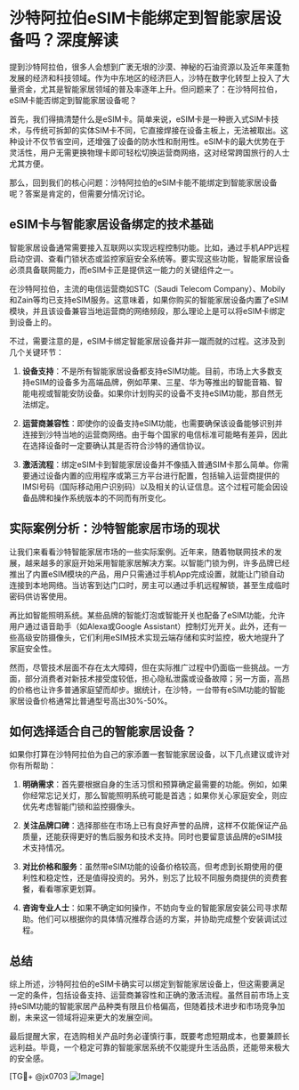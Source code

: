 # 沙特阿拉伯eSIM卡能绑定到智能家居设备吗？深度解读

提到沙特阿拉伯，很多人会想到广袤无垠的沙漠、神秘的石油资源以及近年来蓬勃发展的经济和科技领域。作为中东地区的经济巨人，沙特在数字化转型上投入了大量资金，尤其是智能家居领域的普及率逐年上升。但问题来了：在沙特阿拉伯，eSIM卡能否绑定到智能家居设备呢？

首先，我们得搞清楚什么是eSIM卡。简单来说，eSIM卡是一种嵌入式SIM卡技术，与传统可拆卸的实体SIM卡不同，它直接焊接在设备主板上，无法被取出。这种设计不仅节省空间，还增强了设备的防水性和耐用性。eSIM卡的最大优势在于灵活性，用户无需更换物理卡即可轻松切换运营商网络，这对经常跨国旅行的人士尤其方便。

那么，回到我们的核心问题：沙特阿拉伯的eSIM卡能不能绑定到智能家居设备呢？答案是肯定的，但需要分情况讨论。

## eSIM卡与智能家居设备绑定的技术基础

智能家居设备通常需要接入互联网以实现远程控制功能。比如，通过手机APP远程启动空调、查看门锁状态或监控家庭安全系统等。要实现这些功能，智能家居设备必须具备联网能力，而eSIM卡正是提供这一能力的关键组件之一。

在沙特阿拉伯，主流的电信运营商如STC（Saudi Telecom Company）、Mobily 和Zain等均已支持eSIM服务。这意味着，如果你购买的智能家居设备内置了eSIM模块，并且该设备兼容当地运营商的网络频段，那么理论上是可以将eSIM卡绑定到设备上的。

不过，需要注意的是，eSIM卡绑定智能家居设备并非一蹴而就的过程。这涉及到几个关键环节：

1. **设备支持**：不是所有智能家居设备都支持eSIM功能。目前，市场上大多数支持eSIM的设备多为高端品牌，例如苹果、三星、华为等推出的智能音箱、智能电视或智能安防设备。如果你计划购买的设备不支持eSIM功能，那自然无法绑定。

2. **运营商兼容性**：即使你的设备支持eSIM功能，也需要确保该设备能够识别并连接到沙特当地的运营商网络。由于每个国家的电信标准可能略有差异，因此在选择设备时一定要确认其是否符合沙特的通信协议。

3. **激活流程**：绑定eSIM卡到智能家居设备并不像插入普通SIM卡那么简单。你需要通过设备内置的应用程序或第三方平台进行配置，包括输入运营商提供的IMSI号码（国际移动用户识别码）以及相关的认证信息。这个过程可能会因设备品牌和操作系统版本的不同而有所变化。

## 实际案例分析：沙特智能家居市场的现状

让我们来看看沙特智能家居市场的一些实际案例。近年来，随着物联网技术的发展，越来越多的家庭开始采用智能家居解决方案。以智能门锁为例，许多品牌已经推出了内置eSIM模块的产品，用户只需通过手机App完成设置，就能让门锁自动连接到本地网络。当访客到达门口时，房主可以通过手机远程解锁，甚至生成临时密码供访客使用。

再比如智能照明系统。某些品牌的智能灯泡或智能开关也配备了eSIM功能，允许用户通过语音助手（如Alexa或Google Assistant）控制灯光开关。此外，还有一些高级安防摄像头，它们利用eSIM技术实现云端存储和实时监控，极大地提升了家庭安全性。

然而，尽管技术层面不存在太大障碍，但在实际推广过程中仍面临一些挑战。一方面，部分消费者对新技术接受度较低，担心隐私泄露或设备故障；另一方面，高昂的价格也让许多普通家庭望而却步。据统计，在沙特，一台带有eSIM功能的智能家居设备价格通常比普通型号高出30%-50%。

## 如何选择适合自己的智能家居设备？

如果你打算在沙特阿拉伯为自己的家添置一套智能家居设备，以下几点建议或许对你有所帮助：

1. **明确需求**：首先要根据自身的生活习惯和预算确定最需要的功能。例如，如果你经常忘记关灯，那么智能照明系统可能是首选；如果你关心家庭安全，则应优先考虑智能门锁和监控摄像头。

2. **关注品牌口碑**：选择那些在市场上已有良好声誉的品牌，这样不仅能保证产品质量，还能获得更好的售后服务和技术支持。同时也要留意该品牌的eSIM技术支持情况。

3. **对比价格和服务**：虽然带eSIM功能的设备价格较高，但考虑到长期使用的便利性和稳定性，还是值得投资的。另外，别忘了比较不同服务商提供的资费套餐，看看哪家更划算。

4. **咨询专业人士**：如果不确定如何操作，不妨向专业的智能家居安装公司寻求帮助。他们可以根据你的具体情况推荐合适的方案，并协助完成整个安装调试过程。

## 总结

综上所述，沙特阿拉伯的eSIM卡确实可以绑定到智能家居设备上，但这需要满足一定的条件，包括设备支持、运营商兼容性和正确的激活流程。虽然目前市场上支持eSIM功能的智能家居产品种类有限且价格偏高，但随着技术进步和市场竞争加剧，未来这一领域将迎来更大的发展空间。

最后提醒大家，在选购相关产品时务必谨慎行事，既要考虑短期成本，也要兼顾长远利益。毕竟，一个稳定可靠的智能家居系统不仅能提升生活品质，还能带来极大的安全感。

[TG💪+ @jx0703 ![Image](https://github.com/user-attachments/assets/dbca1d08-cadb-493c-b0ec-ad6f7a83f270)]